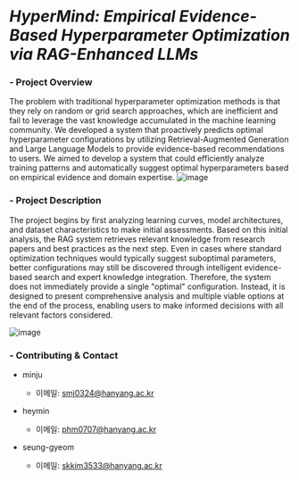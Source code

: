 # *HyperMind: Empirical Evidence-Based Hyperparameter Optimization via RAG-Enhanced LLMs*

### - Project Overview
The problem with traditional hyperparameter optimization methods is that they rely on random or grid search approaches, which are inefficient and fail to leverage the vast knowledge accumulated in the machine learning community. We developed a system that proactively predicts optimal hyperparameter configurations by utilizing Retrieval-Augmented Generation and Large Language Models to provide evidence-based recommendations to users. We aimed to develop a system that could efficiently analyze training patterns and automatically suggest optimal hyperparameters based on empirical evidence and domain expertise.
![image](https://github.com/user-attachments/assets/f5c8298d-67d2-4a29-a450-7108f781983e)

### - Project Description
The project begins by first analyzing learning curves, model architectures, and dataset characteristics to make initial assessments. Based on this initial analysis, the RAG system retrieves relevant knowledge from research papers and best practices as the next step.
Even in cases where standard optimization techniques would typically suggest suboptimal parameters, better configurations may still be discovered through intelligent evidence-based search and expert knowledge integration. Therefore, the system does not immediately provide a single "optimal" configuration. Instead, it is designed to present comprehensive analysis and multiple viable options at the end of the process, enabling users to make informed decisions with all relevant factors considered.

![image](https://github.com/user-attachments/assets/61a2ec67-c233-40dc-8460-62950367b7cc)


### - Contributing & Contact

- minju 
  - 이메일: [smj0324@hanyang.ac.kr](mailto:smj0324@hanyang.ac.kr)

- heymin
  - 이메일: [phm0707@hanyang.ac.kr](mailto:phm0707@hanyang.ac.kr)

- seung-gyeom
  - 이메일: [skkim3533@hanyang.ac.kr](mailto:skkim3533@hanyang.ac.kr)
